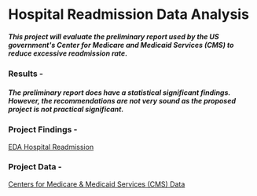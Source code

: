 # Hospital Readmission Data Analysis

##### This project will evaluate the preliminary report used by the US government's Center for Medicare and Medicaid Services (CMS) to reduce excessive readmission rate.


### Results - 
##### The preliminary report does have a statistical significant findings. However, the recommendations are not very sound as the proposed project is not practical significant. 


### Project Findings -
[EDA Hospital Readmission](https://github.com/joaobecker/eda_humanBody_temperature/blob/master/human_body_temperature_eda.ipynb)


### Project Data - 
[Centers for Medicare & Medicaid Services (CMS) Data](https://github.com/joaobecker/eda_hospital_readmission/tree/master/data)
